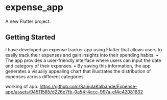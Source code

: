 # expense_app

A new Flutter project.

## Getting Started


I have developed an expense tracker app using Flutter that allows users to easily track their expenses and
gain insights into their spending habits.
• The app provides a user-friendly interface where users can input the date and category of their expenses.
• By saving this information, the app generates a visually appealing chart that illustrates the distribution of
expenses across different categories.


working of app:
https://github.com/SanjulaKalbande/Expense-app/assets/94511585/d226e7fb-0a54-4ecc-997a-ef4c42081632
